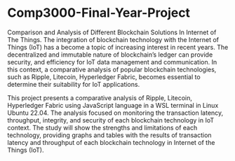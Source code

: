 # Comp3000-Final-Year-Project
Comparison and Analysis of Different Blockchain Solutions In Internet of The Things.
The integration of blockchain technology with the Internet of Things (IoT) has a
become a topic of increasing interest in recent years. The decentralized and
immutable nature of blockchain’s ledger can provide security, and efficiency for IoT
data management and communication. In this context, a comparative analysis of
popular blockchain technologies, such as Ripple, Litecoin, Hyperledger Fabric,
becomes essential to determine their suitability for IoT applications.

This project presents a comparative analysis of Ripple, Litecoin, Hyperledger
Fabric using JavaScript language in a WSL terminal in Linux Ubuntu 22.04. The analysis focused on
monitoring the transaction latency, throughput, integrity, and security of each
blockchain technology in IoT context. The study will show the strengths and limitations
of each technology, providing graphs and tables with the results of transaction latency
and throughput of each blockchain technology in Internet of the Things (IoT).


